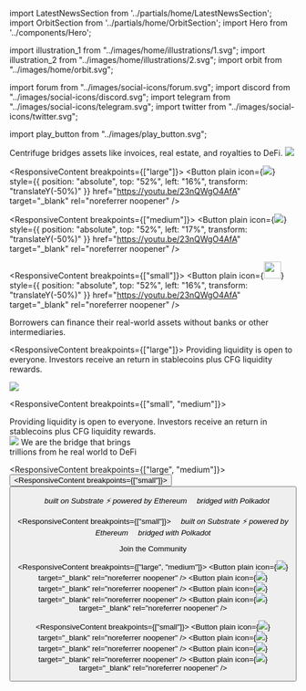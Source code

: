 <!-- Imports -->

import LatestNewsSection from '../partials/home/LatestNewsSection';
import OrbitSection from '../partials/home/OrbitSection';
import Hero from '../components/Hero';

import illustration_1 from "../images/home/illustrations/1.svg";
import illustration_2 from "../images/home/illustrations/2.svg";
import orbit from "../images/home/orbit.svg";

import forum from "../images/social-icons/forum.svg";
import discord from "../images/social-icons/discord.svg";
import telegram from "../images/social-icons/telegram.svg";
import twitter from "../images/social-icons/twitter.svg";

import play_button from "../images/play_button.svg";

<!-- Intro -->
<Hero />

<Section>
<Box fill="horizontal" border />
</Section>

<Section gap="large">

<Row>

<Col span={{ large: 3 }}>
<Text size="large" textAlign="left">
Centrifuge bridges assets like invoices, real estate, and royalties to DeFi.
</Text>
</Col>

<Col span={{ large: 1 }} margin={{ bottom: "large" }} />
<Col span={{ large: 8 }}>
<Box style={{ position: "relative" }}>
<Image src={illustration_1} />

<ResponsiveContent breakpoints={["large"]}>
<Button plain icon={<Image src={play_button} />} style={{ position: "absolute", top: "52%", left: "16%", transform: "translateY(-50%)" }} href="https://youtu.be/23nQWgO4AfA" target="_blank" rel="noreferrer noopener" />
</ResponsiveContent>

<ResponsiveContent breakpoints={["medium"]}>
<Button plain icon={<Image src={play_button} />} style={{ position: "absolute", top: "52%", left: "17%", transform: "translateY(-50%)" }} href="https://youtu.be/23nQWgO4AfA" target="_blank" rel="noreferrer noopener" />
</ResponsiveContent>

<ResponsiveContent breakpoints={["small"]}>
<Button plain icon={<Image src={play_button} width="30px" />} style={{ position: "absolute", top: "52%", left: "16%", transform: "translateY(-50%)" }} href="https://youtu.be/23nQWgO4AfA" target="_blank" rel="noreferrer noopener" />
</ResponsiveContent>

</Box>
</Col>

</Row>

<Row>

<Col span={{ large: 5 }} align="stretch">
<Box justify="around" flex="grow">
<Text size="large" textAlign="left">
Borrowers can finance their real-world assets without banks or other intermediaries.
</Text>

<ResponsiveContent breakpoints={["large"]}>
<Text size="large" textAlign="left">
Providing liquidity is open to everyone. Investors receive an return in stablecoins plus CFG liquidity rewards.
</Text>
</ResponsiveContent>

</Box>
</Col>

<Col span={{ large: 1 }} margin={{ bottom: "large" }} />
<Col span={{ large: 6 }}>
<Image src={illustration_2} />
</Col>

</Row>

<ResponsiveContent breakpoints={["small", "medium"]}>
<Row>
<Col span={12}>
<Text size="large" textAlign="left">
Providing liquidity is open to everyone. Investors receive an return in stablecoins plus CFG liquidity rewards.
</Text>
</Col>
</Row>
</ResponsiveContent>

</Section>

<!-- Orbit Section -->
<OrbitSection gap="large">
<Row>
<Col span={6}>
<Image src={orbit} />
</Col>
<Col span={1} margin={{ bottom: "large" }} />
<Col span={5}>
<Box gap="large">
<Text size="xlarge" weight={500} textAlign="left">We are the bridge that brings<br/>trillions from he real world to DeFi</Text>

<ResponsiveContent breakpoints={["large", "medium"]}>
<Button primary color="black" label="About Centrifuge" alignSelf="start" href="/about" />
</ResponsiveContent>
<ResponsiveContent breakpoints={["small"]}>
<Button primary color="black" label="About Centrifuge" href="/about" />
</ResponsiveContent>

</Box>
</Col>
</Row>

<Box>
<ResponsiveContent breakpoints={["large", "medium"]}>
<Box direction="row" gap="medium" justify="center">
<Text textAlign="center"><em>‍🛠 built on Substrate</em></Text>
<Text textAlign="center"><em>⚡ powered by Ethereum</em></Text>
<Text textAlign="center"><em>🔗 bridged with Polkadot</em></Text>
</Box>
</ResponsiveContent>

<ResponsiveContent breakpoints={["small"]}>
<Box gap="medium">
<Text textAlign="center"><em>‍🛠 built on Substrate</em></Text>
<Text textAlign="center"><em>⚡ powered by Ethereum</em></Text>
<Text textAlign="center"><em>🔗 bridged with Polkadot</em></Text>
</Box>
</ResponsiveContent>
</Box>

</OrbitSection>

<!-- Social Buttons -->
<Section gap="medium">

<Text color="dark-4" size="large" textAlign="center">Join the Community</Text>

<ResponsiveContent breakpoints={["large", "medium"]}>
<Box direction="row" gap="xlarge" justify="center">
<Button plain icon={<Image src={forum} />} target="_blank" rel="noreferrer noopener" />
<Button plain icon={<Image src={discord} />} target="_blank" rel="noreferrer noopener" />
<Button plain icon={<Image src={telegram} />} target="_blank" rel="noreferrer noopener" />
<Button plain icon={<Image src={twitter} />} target="_blank" rel="noreferrer noopener" />
</Box>
</ResponsiveContent>

<ResponsiveContent breakpoints={["small"]}>
<Box gap="large">
<Box direction="row" gap="xlarge" justify="center">
<Button plain icon={<Image src={forum} />} target="_blank" rel="noreferrer noopener" />
<Button plain icon={<Image src={discord} />} target="_blank" rel="noreferrer noopener" />
</Box>
<Box direction="row" gap="xlarge" justify="center">
<Button plain icon={<Image src={telegram} />} target="_blank" rel="noreferrer noopener" />
<Button plain icon={<Image src={twitter} />} target="_blank" rel="noreferrer noopener" />
</Box>
</Box>
</ResponsiveContent>

</Section>

<!-- Latest News -->
<Section>
<LatestNewsSection />
</Section>
